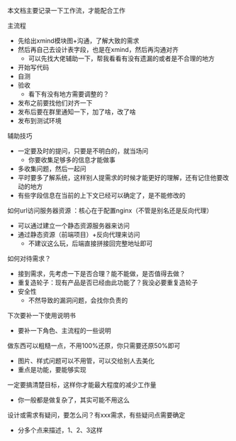 本文档主要记录一下工作流，才能配合工作

主流程

- 先给出xmind模块图+沟通，了解大致的需求
- 然后再自己去设计表字段，也是在xmind，然后再沟通对齐
  - 可以先找大佬辅助一下，帮我看看有没有遗漏的或者是不合理的地方
- 开始写代码
- 自测
- 验收
  - 看下有没有地方需要调整的？
- 发布之前要找他们对齐一下
- 发布后要在群里通知一下，加了啥，改了啥
- 发布到测试环境

辅助技巧

- 一定要及时的提问，只要是不明白的，就当场问
  - 你要收集足够多的信息才能做事
- 多收集问题，然后一起问
- 平时要多了解系统，这样别人提需求的时候才能更好的理解，还有记住他要改动的地方
- 有些字段信息在当前的上下文已经可以确定了，是不能修改的

如何url访问服务器资源
：核心在于配置nginx（不管是别名还是反向代理）

- 可以通过建立一个静态资源服务器来访问
- 通过静态资源（前端项目）+反向代理来访问
  - 不建议这么玩，后端直接拼接回完整地址即可

如何对待需求？

- 接到需求，先考虑一下是否合理？能不能做，是否值得去做？
- 重复造轮子：现有产品是否已经由此功能了？我没必要重复造轮子
- 安全性
  - 不然导致的漏洞问题，会找你负责的

下次要补一下使用说明书

- 要补一下角色、主流程的一些说明

做东西可以粗糙一点，不用100%还原，你只需要还原50%即可

- 图片、样式问题可以不用管，可以交给别人去美化
- 重点是功能，要能够实现

一定要搞清楚目标，这样你才能最大程度的减少工作量

- 你一般都是做复杂了，其实可能不用这么

设计或需求有疑问，要怎么问？有xxx需求，有些疑问点需要确定

- 分多个点来描述，1、2、3这样


